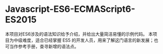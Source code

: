 # Javascript-ES6-ECMAScript6-ES2015
本项目对ES6涉及的语法知识给予介绍，并给出大量简洁易懂的示例代码。  本项目为中级难度，适合已经掌握 ES5 的开发人员，用来了解这门语言的新发展；也可当作参考手册，查寻新增的语法点。

